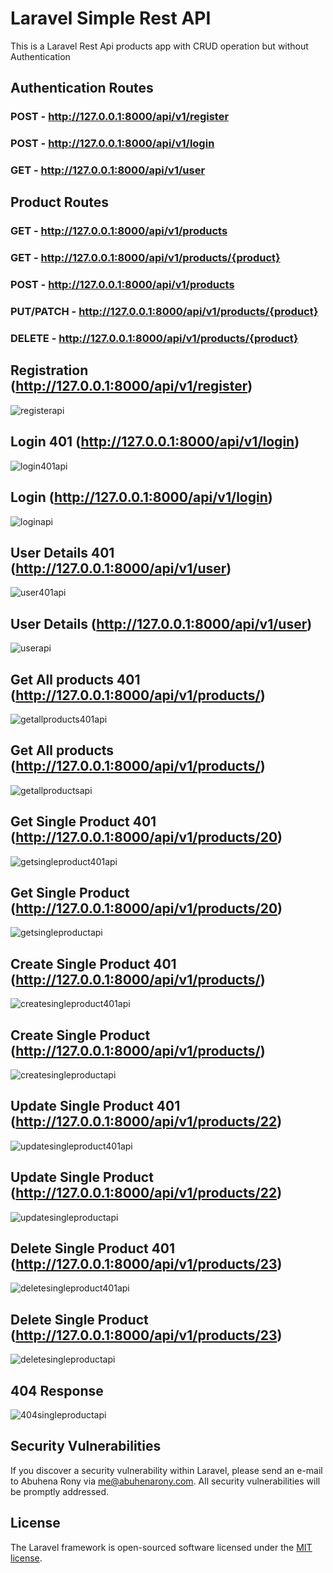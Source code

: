 # Laravel Simple Rest API

<p>This is a Laravel Rest Api products app with CRUD operation but without Authentication</p>


## Authentication Routes

### POST - http://127.0.0.1:8000/api/v1/register

### POST - http://127.0.0.1:8000/api/v1/login

### GET - http://127.0.0.1:8000/api/v1/user


## Product Routes

### GET - http://127.0.0.1:8000/api/v1/products

### GET - http://127.0.0.1:8000/api/v1/products/{product}

### POST - http://127.0.0.1:8000/api/v1/products

### PUT/PATCH - http://127.0.0.1:8000/api/v1/products/{product}

### DELETE - http://127.0.0.1:8000/api/v1/products/{product}


## Registration (http://127.0.0.1:8000/api/v1/register)
![registerapi](https://github.com/EngrAbuhena/laravel-simple-api/blob/photos/register.PNG?raw=true)

## Login 401 (http://127.0.0.1:8000/api/v1/login)
![login401api](https://github.com/EngrAbuhena/laravel-simple-api/blob/photos/login401.PNG?raw=true)

## Login (http://127.0.0.1:8000/api/v1/login)
![loginapi](https://github.com/EngrAbuhena/laravel-simple-api/blob/photos/login.PNG?raw=true)

## User Details 401 (http://127.0.0.1:8000/api/v1/user)
![user401api](https://github.com/EngrAbuhena/laravel-simple-api/blob/photos/user401.PNG?raw=true)

## User Details (http://127.0.0.1:8000/api/v1/user)
![userapi](https://github.com/EngrAbuhena/laravel-simple-api/blob/photos/user.PNG?raw=true)

## Get All products 401 (http://127.0.0.1:8000/api/v1/products/)
![getallproducts401api](https://github.com/EngrAbuhena/laravel-simple-api/blob/photos/getAllProducts401.PNG?raw=true)

## Get All products (http://127.0.0.1:8000/api/v1/products/)
![getallproductsapi](https://github.com/EngrAbuhena/laravel-simple-api/blob/photos/getAllProducts.PNG?raw=true)

## Get Single Product 401 (http://127.0.0.1:8000/api/v1/products/20)
![getsingleproduct401api](https://github.com/EngrAbuhena/laravel-simple-api/blob/photos/getSingleProduct401.PNG?raw=true)

## Get Single Product (http://127.0.0.1:8000/api/v1/products/20)
![getsingleproductapi](https://github.com/EngrAbuhena/laravel-simple-api/blob/photos/getSingleProduct.PNG?raw=true)

## Create Single Product 401 (http://127.0.0.1:8000/api/v1/products/)
![createsingleproduct401api](https://github.com/EngrAbuhena/laravel-simple-api/blob/photos/createSingleProduct401.PNG?raw=true)

## Create Single Product (http://127.0.0.1:8000/api/v1/products/)
![createsingleproductapi](https://github.com/EngrAbuhena/laravel-simple-api/blob/photos/createSingleProduct.PNG?raw=true)

## Update Single Product 401 (http://127.0.0.1:8000/api/v1/products/22)
![updatesingleproduct401api](https://github.com/EngrAbuhena/laravel-simple-api/blob/photos/updateSingleProduct401.PNG?raw=true)

## Update Single Product (http://127.0.0.1:8000/api/v1/products/22)
![updatesingleproductapi](https://github.com/EngrAbuhena/laravel-simple-api/blob/photos/updateSingleProduct.PNG?raw=true)

## Delete Single Product 401 (http://127.0.0.1:8000/api/v1/products/23)
![deletesingleproduct401api](https://github.com/EngrAbuhena/laravel-simple-api/blob/photos/deleteSingleProduct401.PNG?raw=true)

## Delete Single Product (http://127.0.0.1:8000/api/v1/products/23)
![deletesingleproductapi](https://github.com/EngrAbuhena/laravel-simple-api/blob/photos/deleteSingleProduct.PNG?raw=true)

## 404 Response
![404singleproductapi](https://github.com/EngrAbuhena/laravel-simple-api/blob/photos/404.PNG?raw=true)

## Security Vulnerabilities

If you discover a security vulnerability within Laravel, please send an e-mail to Abuhena Rony via [me@abuhenarony.com](mailto:me@abuhenarony.com). All security vulnerabilities will be promptly addressed.

## License

The Laravel framework is open-sourced software licensed under the [MIT license](https://opensource.org/licenses/MIT).
